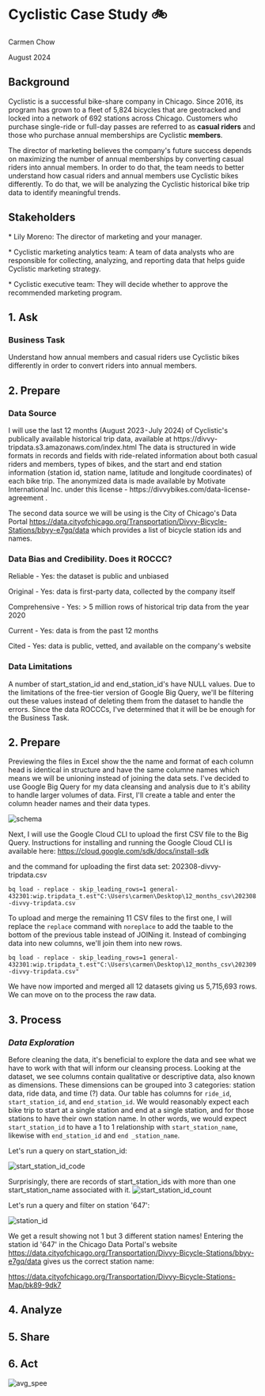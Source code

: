# Cyclistic Case Study 🚲
<p>Carmen Chow</p> 
<p>August 2024</p>

<h2>Background</h2>
<p>Cyclistic is a successful bike-share company in Chicago. Since 2016, its program has grown to a fleet of 5,824 bicycles that are geotracked and locked into a network of 692 stations across Chicago. Customers who purchase single-ride or full-day passes are referred to as <b>casual riders</b> and those who purchase annual memberships are Cyclistic <b>members</b>. 
  
The director of marketing believes the company's future success depends on maximizing the number of annual memberships by converting casual riders into annual members. In order to do that, the team needs to better understand how casual riders and annual members use Cyclistic bikes differently. To do that, we will be analyzing the Cyclistic historical bike trip data to identify meaningful trends.

<h2>Stakeholders</h2>
<p>*  Lily Moreno: The director of marketing and your manager. </p>
<p>*  Cyclistic marketing analytics team: A team of data analysts who are responsible for
collecting, analyzing, and reporting data that helps guide Cyclistic marketing strategy.</p>
<p>*  Cyclistic executive team: They will decide whether to approve the recommended marketing program.</p>

<h2>1. Ask</h2>
<h3><b>Business Task</b></h3>
Understand how annual members and casual riders use Cyclistic bikes differently in order to convert riders into annual members.

<h2>2. Prepare</h2>

<h3><b>Data Source</b></h3>
I will use the last 12 months (August 2023 - July 2024) of Cyclistic's publically available historical trip data, available at https://divvy-tripdata.s3.amazonaws.com/index.html  The data is structured in wide formats in records and fields with ride-related information about both casual riders and members, types of bikes, and the start and end station information (station id, station name, latitude and longitude coordinates) of each bike trip. The anonymized data is made available by Motivate International Inc. under this license - https://divvybikes.com/data-license-agreement .

The second data source we will be using is the City of Chicago's Data Portal https://data.cityofchicago.org/Transportation/Divvy-Bicycle-Stations/bbyy-e7gq/data which provides a list of bicycle station ids and names.

<h3><b>Data Bias and Credibility. Does it ROCCC?</b></h3>
<p>Reliable - Yes: the dataset is public and unbiased
<p>Original - Yes: data is first-party data, collected by the company itself
<p>Comprehensive - Yes: > 5 million rows of historical trip data from the year 2020 
<p>Current - Yes: data is from the past 12 months
<p>Cited - Yes: data is public, vetted, and available on the company's website

<h3><b>Data Limitations</b></h3>
A number of start_station_id and end_station_id's have NULL values. Due to the limitations of the free-tier version of Google Big Query, we'll be filtering out these values instead of deleting them from the dataset to handle the errors. Since the data ROCCCs, I've determined that it will be be enough for the Business Task. 

<h2>2. Prepare</h2>
Previewing the files in Excel show the the name and format of each column head is identical in structure and have the same columne names which means we will be unioning instead of joining the data sets. I've decided to use Google Big Query for my data cleansing and analysis due to it's ability to handle larger volumes of data.  First, I'll create a table and enter the column header names and their data types. 

![schema](https://github.com/user-attachments/assets/507afc06-7550-4db5-8fde-80341e138b0f)

Next, I will use the Google Cloud CLI to upload the first CSV file to the Big Query. Instructions for installing and running the Google Cloud CLI is available here: https://cloud.google.com/sdk/docs/install-sdk 

and the command for uploading the first data set: 202308-divvy-tripdata.csv  

```bq load - replace - skip_leading_rows=1 general-432301:wip.tripdata_t.est"C:\Users\carmen\Desktop\12_months_csv\202308-divvy-tripdata.csv```

To upload and merge the remaining 11 CSV files to the first one, I will replace the `replace` command with `noreplace` to add the taable to the bottom of the previous table instead of JOINing it. Instead of combinging data into new columns, we'll join them into new rows.

``` bq load - replace - skip_leading_rows=1 general-432301:wip.tripdata_t.est"C:\Users\carmen\Desktop\12_months_csv\202309-divvy-tripdata.csv" ```

We have now imported and merged all 12 datasets giving us 5,715,693 rows. We can move on to the process the raw data.

<h2>3. Process</h2>
<h3><i>Data Exploration</i></h3>

Before cleaning the data, it's beneficial to explore the data and see what we have to work with that will inform our cleansing process. Looking at the dataset, we see columns contain qualitative or descriptive data, also known as dimensions. These dimensions can be grouped into 3 categories: station data, ride data, and time (?) data. Our table has columns for `ride_id`, `start_station_id`, and `end_station_id`. We would reasonably expect each bike trip to start at a single station and end at a single station, and for those stations to have their own station name. In other words, we would expect `start_station_id` to have a 1 to 1 relationship with `start_station_name`, likewise with `end_station_id` and `end _station_name`.

Let's run a query on start_station_id:

![start_station_id_code](https://github.com/user-attachments/assets/4d494c57-7945-4688-bace-5c39590f4417)

Surprisingly, there are records of start_station_ids with more than one start_station_name associated with it.
![start_station_id_count](https://github.com/user-attachments/assets/d29b6182-03e7-4474-a36d-c5fb5d776c18)

Let's run a query and filter on station '647':

![station_id](https://github.com/user-attachments/assets/f1706f92-3d36-4174-b864-aef8458818ae)

We get a result showing not 1 but 3 different station names! Entering the station id '647' in the Chicago Data Portal's website  https://data.cityofchicago.org/Transportation/Divvy-Bicycle-Stations/bbyy-e7gq/data gives us the correct station name:



https://data.cityofchicago.org/Transportation/Divvy-Bicycle-Stations-Map/bk89-9dk7 

<h2>4. Analyze</h2>
<h2>5. Share</h2>
<h2>6. Act</h2>


![avg_spee](https://github.com/user-attachments/assets/479beb74-ad8d-4667-8bc4-3aeb8525e5e9)

